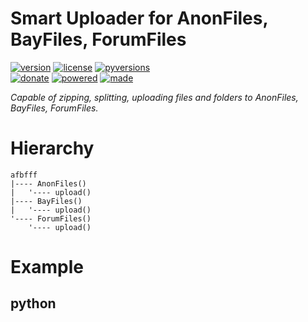 # Smart Uploader for AnonFiles, BayFiles, ForumFiles

<badges>[![version](https://img.shields.io/pypi/v/afbfff.svg)](https://pypi.org/project/afbfff/)
[![license](https://img.shields.io/pypi/l/afbfff.svg)](https://pypi.org/project/afbfff/)
[![pyversions](https://img.shields.io/pypi/pyversions/afbfff.svg)](https://pypi.org/project/afbfff/)  
[![donate](https://img.shields.io/badge/Donate-Paypal-0070ba.svg)](https://paypal.me/foxe6)
[![powered](https://img.shields.io/badge/Powered%20by-UTF8-red.svg)](https://paypal.me/foxe6)
[![made](https://img.shields.io/badge/Made%20with-PyCharm-red.svg)](https://paypal.me/foxe6)
</badges>

<i>Capable of zipping, splitting, uploading files and folders to AnonFiles, BayFiles, ForumFiles.</i>

# Hierarchy

```
afbfff
|---- AnonFiles()
|   '---- upload()
|---- BayFiles()
|   '---- upload()
'---- ForumFiles()
    '---- upload()
```

# Example

## python
```python

```
